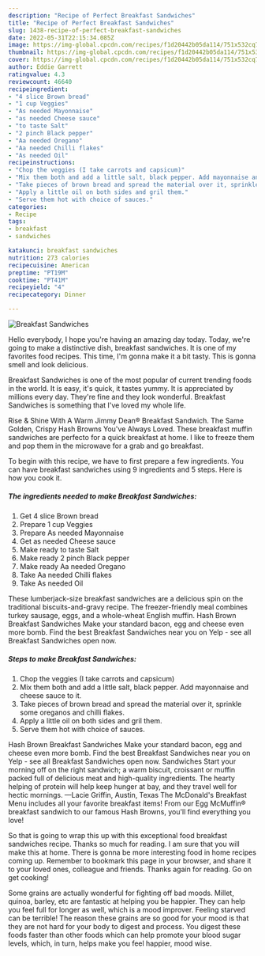 ```yaml
---
description: "Recipe of Perfect Breakfast Sandwiches"
title: "Recipe of Perfect Breakfast Sandwiches"
slug: 1438-recipe-of-perfect-breakfast-sandwiches
date: 2022-05-31T22:15:34.085Z
image: https://img-global.cpcdn.com/recipes/f1d20442b05da114/751x532cq70/breakfast-sandwiches-recipe-main-photo.jpg
thumbnail: https://img-global.cpcdn.com/recipes/f1d20442b05da114/751x532cq70/breakfast-sandwiches-recipe-main-photo.jpg
cover: https://img-global.cpcdn.com/recipes/f1d20442b05da114/751x532cq70/breakfast-sandwiches-recipe-main-photo.jpg
author: Eddie Garrett
ratingvalue: 4.3
reviewcount: 46640
recipeingredient:
- "4 slice Brown bread"
- "1 cup Veggies"
- "As needed Mayonnaise"
- "as needed Cheese sauce"
- "to taste Salt"
- "2 pinch Black pepper"
- "Aa needed Oregano"
- "Aa needed Chilli flakes"
- "As needed Oil"
recipeinstructions:
- "Chop the veggies (I take carrots and capsicum)"
- "Mix them both and add a little salt, black pepper. Add mayonnaise and cheese sauce to it."
- "Take pieces of brown bread and spread the material over it, sprinkle some oreganos and chilli flakes."
- "Apply a little oil on both sides and gril them."
- "Serve them hot with choice of sauces."
categories:
- Recipe
tags:
- breakfast
- sandwiches

katakunci: breakfast sandwiches 
nutrition: 273 calories
recipecuisine: American
preptime: "PT19M"
cooktime: "PT41M"
recipeyield: "4"
recipecategory: Dinner

---
```



![Breakfast Sandwiches](https://img-global.cpcdn.com/recipes/f1d20442b05da114/751x532cq70/breakfast-sandwiches-recipe-main-photo.jpg)

Hello everybody, I hope you're having an amazing day today. Today, we're going to make a distinctive dish, breakfast sandwiches. It is one of my favorites food recipes. This time, I'm gonna make it a bit tasty. This is gonna smell and look delicious.

Breakfast Sandwiches is one of the most popular of current trending foods in the world. It is easy, it's quick, it tastes yummy. It is appreciated by millions every day. They're fine and they look wonderful. Breakfast Sandwiches is something that I've loved my whole life.

Rise &amp; Shine With A Warm Jimmy Dean® Breakfast Sandwich. The Same Golden, Crispy Hash Browns You&#39;ve Always Loved. These breakfast muffin sandwiches are perfecto for a quick breakfast at home. I like to freeze them and pop them in the microwave for a grab and go breakfast.


To begin with this recipe, we have to first prepare a few ingredients. You can have breakfast sandwiches using 9 ingredients and 5 steps. Here is how you cook it.

<!--inarticleads1-->

##### The ingredients needed to make Breakfast Sandwiches:

1. Get 4 slice Brown bread
1. Prepare 1 cup Veggies
1. Prepare As needed Mayonnaise
1. Get as needed Cheese sauce
1. Make ready to taste Salt
1. Make ready 2 pinch Black pepper
1. Make ready Aa needed Oregano
1. Take Aa needed Chilli flakes
1. Take As needed Oil


These lumberjack-size breakfast sandwiches are a delicious spin on the traditional biscuits-and-gravy recipe. The freezer-friendly meal combines turkey sausage, eggs, and a whole-wheat English muffin. Hash Brown Breakfast Sandwiches Make your standard bacon, egg and cheese even more bomb. Find the best Breakfast Sandwiches near you on Yelp - see all Breakfast Sandwiches open now. 

<!--inarticleads2-->

##### Steps to make Breakfast Sandwiches:

1. Chop the veggies (I take carrots and capsicum)
1. Mix them both and add a little salt, black pepper. Add mayonnaise and cheese sauce to it.
1. Take pieces of brown bread and spread the material over it, sprinkle some oreganos and chilli flakes.
1. Apply a little oil on both sides and gril them.
1. Serve them hot with choice of sauces.


Hash Brown Breakfast Sandwiches Make your standard bacon, egg and cheese even more bomb. Find the best Breakfast Sandwiches near you on Yelp - see all Breakfast Sandwiches open now. Sandwiches Start your morning off on the right sandwich; a warm biscuit, croissant or muffin packed full of delicious meat and high-quality ingredients. The hearty helping of protein will help keep hunger at bay, and they travel well for hectic mornings. —Lacie Griffin, Austin, Texas The McDonald&#39;s Breakfast Menu includes all your favorite breakfast items! From our Egg McMuffin® breakfast sandwich to our famous Hash Browns, you&#39;ll find everything you love! 

So that is going to wrap this up with this exceptional food breakfast sandwiches recipe. Thanks so much for reading. I am sure that you will make this at home. There is gonna be more interesting food in home recipes coming up. Remember to bookmark this page in your browser, and share it to your loved ones, colleague and friends. Thanks again for reading. Go on get cooking!

Some grains are actually wonderful for fighting off bad moods. Millet, quinoa, barley, etc are fantastic at helping you be happier. They can help you feel full for longer as well, which is a mood improver. Feeling starved can be terrible! The reason these grains are so good for your mood is that they are not hard for your body to digest and process. You digest these foods faster than other foods which can help promote your blood sugar levels, which, in turn, helps make you feel happier, mood wise.

